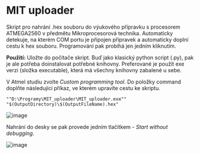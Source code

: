 # MIT uploader
Skript pro nahrání .hex souboru do výukového přípravku s procesorem ATMEGA2560 v předmětu Mikroprocesorová technika. Automaticky detekuje, na kterém COM portu je připojen přípravek a automaticky doplní cestu k hex souboru. Programování pak probíhá jen jedním kliknutím.

**Použití:**
Uložte do počítače skript. Buď jako klasický python script (.py), pak je ale potřeba doinstalovat potřebné knihovny. Preferované je použít exe verzi (složka executable), která má všechny knihovny zabalené u sebe.

V Atmel studiu zvolte *Custom programming tool*. Do položky command doplňte následující příkaz, ve kterém upravíte cestu ke skriptu.

```
""D:\Programy\MIT_uploader\MIT_uploader.exe"" "$(OutputDirectory)\$(OutputFileName).hex"
```


![image](https://github.com/user-attachments/assets/86ea3461-14e2-417c-ba1c-0d9e7afb8de1)


Nahrání do desky se pak provede jedním tlačítkem  - *Start without debugging*. 

![image](https://github.com/user-attachments/assets/a7dce799-33f4-46e4-a138-5c5935524741)
